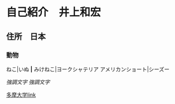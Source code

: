 # 自己紹介　井上和宏
## 住所　日本
### 動物
ねこ|いぬ
****|****
みけねこ|ヨークシャテリア
アメリカンショート|シーズー

*強調文字*
_強調文字_

[多摩大学link](http://www.tama.ac.jp/)
